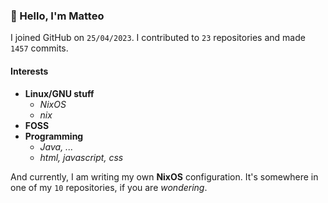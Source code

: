 ### 👋 Hello, I'm Matteo

I joined GitHub on `25/04/2023`.
I contributed to `23` repositories and made `1457` commits.

#### Interests

- **Linux/GNU stuff**
  - _NixOS_
  - _nix_
- **FOSS**
- **Programming**
  - _Java, ..._
  - _html, javascript, css_


And currently, I am writing my own **NixOS** configuration. It's somewhere in one of my `10` repositories, if you are _wondering_.
